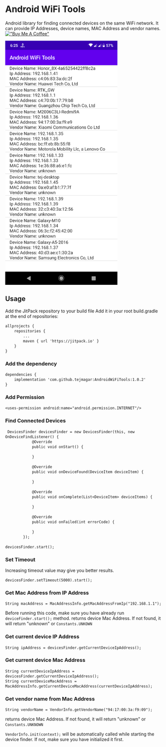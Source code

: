 # Android WiFi Tools
Android library for finding connected devices on the same WiFi network. It can provide IP Addresses, device names, MAC Address and vendor names.
\
[!["Buy Me A Coffee"](https://www.buymeacoffee.com/assets/img/custom_images/orange_img.png)](https://www.buymeacoffee.com/tejmagar)

<img src="screenshot.png" width="360" height="780">

## Usage
Add the JitPack repository to your build file
Add it in your root build.gradle at the end of repositories:

```
allprojects {
	repositories {
		...
		maven { url 'https://jitpack.io' }
	}
}
```

### Add the dependency

```
dependencies {
    implementation 'com.github.tejmagar:AndroidWiFiTools:1.0.2'
}
```

### Add Permission

```
<uses-permission android:name="android.permission.INTERNET"/>
```

### Find Connected Devices
```
 DevicesFinder devicesFinder = new DevicesFinder(this, new OnDeviceFindListener() {
            @Override
            public void onStart() {

            }

            @Override
            public void onDeviceFound(DeviceItem deviceItem) {
                
            }

            @Override
            public void onComplete(List<DeviceItem> deviceItems) {

            }

            @Override
            public void onFailed(int errorCode) {

            }
        });
        
devicesFinder.start();
```

### Set Timeout
Increasing timeout value may give you better results.

```
devicesFinder.setTimeout(5000).start();
```

### Get Mac Address from IP Address
```
String macAddress = MacAddressInfo.getMacAddressFromIp("192.168.1.1");
```
Before running this code, make sure you have already run ```deviceFinder.start();``` method.
returns device Mac Address. If not found, it will return "unknown" or ```Constants.UNKOWN```

### Get current device IP Address
```
String ipAddress = devicesFinder.getCurrentDeviceIpAddress();
```

### Get current device Mac Address
```
String currentDeviceIpAddress = devicesFinder.getCurrentDeviceIpAddress();
String currentDeviceMacAddress = MacAddressInfo.getCurrentDeviceMacAddress(currentDeviceIpAddress);
```

### Get vendor name from Mac Address
```
String vendorName = VendorInfo.getVendorName("94:17:00:3a:f9:09");
```

returns device Mac Address. If not found, it will return "unknown" or ```Constants.UNKNOWN```

 ```VendorInfo.init(context);``` will be automatically called while starting the device finder. If not, make sure you have initialized it first.
 
